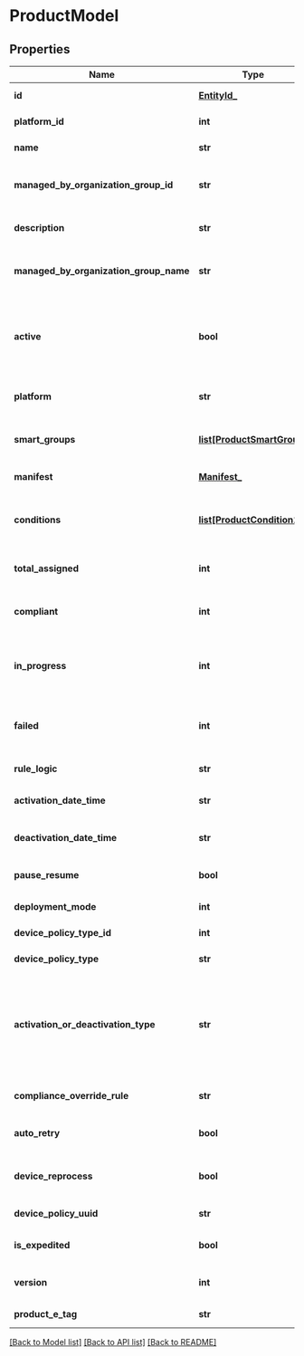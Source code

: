 # ProductModel

## Properties
Name | Type | Description | Notes
------------ | ------------- | ------------- | -------------
**id** | [**EntityId_**](EntityId_.md) | Gets or sets product Identifier. | [optional] 
**platform_id** | **int** | Gets or sets the platform identifier. | [optional] 
**name** | **str** | Gets or sets product Name. | [optional] 
**managed_by_organization_group_id** | **str** | Gets or sets managedBy Root Organization Group Identifier. | [optional] 
**description** | **str** | Gets or sets product Description. | [optional] 
**managed_by_organization_group_name** | **str** | Gets or sets managedBy Root Organization Group Name. | [optional] 
**active** | **bool** | Gets or sets a value indicating whether specifies whether the product is active or not, true -&amp;gt; active, false -&amp;gt; inactive. | [optional] 
**platform** | **str** | Gets or sets platform name of the Product. | [optional] 
**smart_groups** | [**list[ProductSmartGroup]**](ProductSmartGroup.md) | Gets or sets smart group details which are assigned to current Product. | [optional] 
**manifest** | [**Manifest_**](Manifest_.md) | Gets or sets manifesr Resource. | [optional] 
**conditions** | [**list[ProductCondition1]**](ProductCondition1.md) | Gets or sets device Policy Conditions that are associated with the current Product. | [optional] 
**total_assigned** | **int** | Gets or sets total number of devices which are assigned. | [optional] 
**compliant** | **int** | Gets or sets number of devices which are compliant. | [optional] 
**in_progress** | **int** | Gets or sets number of devices for which provisioning is in progress. | [optional] 
**failed** | **int** | Gets or sets number of devices for which product provisioning got failed. | [optional] 
**rule_logic** | **str** | Gets or sets product Rule. | [optional] 
**activation_date_time** | **str** | Gets or sets product Activation time. | [optional] 
**deactivation_date_time** | **str** | Gets or sets product Deactivation time. | [optional] 
**pause_resume** | **bool** | Gets or sets a value indicating whether pause Resume. | [optional] 
**deployment_mode** | **int** | Gets or sets deployment Mode. | [optional] 
**device_policy_type_id** | **int** | Gets or sets device Policy Type ID. | [optional] 
**device_policy_type** | **str** | Gets or sets device Policy Type Name. | [optional] 
**activation_or_deactivation_type** | **str** | Gets or sets activation or Deactivation type, like \&quot;Auto\&quot;, \&quot;Partial Auto\&quot;, \&quot;Manual\&quot; etc. | [optional] 
**compliance_override_rule** | **str** | Gets or sets compliance Override  Rule. | [optional] 
**auto_retry** | **bool** | Gets or sets a value indicating whether [automatic retry]. | [optional] 
**device_reprocess** | **bool** | Gets or sets a value indicating whether device reprocess is enabled or not. | [optional] 
**device_policy_uuid** | **str** | Gets or sets the device policy uuid. | [optional] 
**is_expedited** | **bool** | Gets or sets a value indicating whether product expedited. | [optional] 
**version** | **int** | Gets or sets the version of a product. | [optional] 
**product_e_tag** | **str** | Gets or sets the product ETag. | [optional] 

[[Back to Model list]](../README.md#documentation-for-models) [[Back to API list]](../README.md#documentation-for-api-endpoints) [[Back to README]](../README.md)


